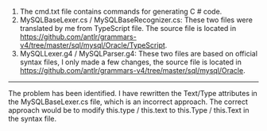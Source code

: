 1. The cmd.txt file contains commands for generating C # code.
2. MySQLBaseLexer.cs / MySQLBaseRecognizer.cs: These two files were translated by me from TypeScript file. The source file is located in https://github.com/antlr/grammars-v4/tree/master/sql/mysql/Oracle/TypeScript.
3. MySQLLexer.g4 / MySQLParser.g4: These two files are based on official syntax files, I only made a few changes, the source file is located in https://github.com/antlr/grammars-v4/tree/master/sql/mysql/Oracle. 
---
The problem has been identified. I have rewritten the Text/Type attributes in the MySQLBaseLexer.cs file, which is an incorrect approach. The correct approach would be to modify this.type / this.text to this.Type / this.Text in the syntax file.
